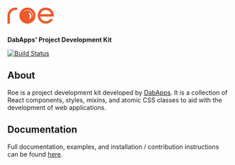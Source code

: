 # ![roe](docs/static/images/roe-logo-small.png)

**DabApps' Project Development Kit**

[![Build Status](https://travis-ci.com/dabapps/roe.svg?token=YbH3f6uroz5f5q8RxDdW&branch=master)](https://travis-ci.com/dabapps/roe)

## About

Roe is a project development kit developed by [DabApps](https://www.dabapps.com).
It is a collection of React components, styles, mixins, and atomic CSS classes to aid with the development of web applications.

## Documentation

Full documentation, examples, and installation / contribution instructions can be found [here](http://dabapps.github.io/roe).
